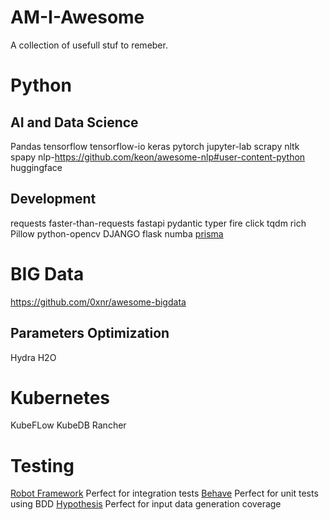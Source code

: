# AM-I-Awesome
A collection of usefull stuf to remeber.

# Python
##  AI and Data Science
Pandas
tensorflow
tensorflow-io
keras
pytorch
jupyter-lab
scrapy
nltk
spapy
nlp-https://github.com/keon/awesome-nlp#user-content-python
huggingface

## Development
requests
faster-than-requests
fastapi
pydantic
typer
fire
click
tqdm
rich
Pillow
python-opencv
DJANGO 
flask
numba
[prisma](https://github.com/RobertCraigie/prisma-client-py)

# BIG Data
https://github.com/0xnr/awesome-bigdata

## Parameters Optimization
Hydra
H2O

# Kubernetes
KubeFLow
KubeDB
Rancher

# Testing
[Robot Framework](https://robotframework.org/?tab=0#getting-started) Perfect for integration tests
[Behave](https://behave.readthedocs.io/en/stable/tutorial.html) Perfect for unit tests using BDD
[Hypothesis](https://hypothesis.readthedocs.io/en/latest/quickstart.html) Perfect for input data generation coverage



